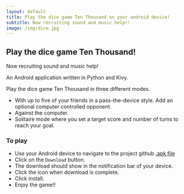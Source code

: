 ```yaml
---
layout: default
title: Play the dice game Ten Thousand on your android device!
subtitle: Now recruiting sound and music help!!
image: /img/dice.jpg
---
```


## Play the dice game Ten Thousand!

Now recruiting sound and music help!

An Android application written in Python and Kivy.

Play the dice game Ten Thousand in three different modes.
- With up to five of your friends in a pass-the-device style. Add an optional computer controlled opponent.
- Against the computer.
- Solitaire mode where you set a target score and number of turns to reach your goal.

### To play
- Use your Android device to navigate to the project github [.apk file](https://github.com/llpk79/ten-thousand-app/blob/master/bin/tenthousand-0.1-debug.apk)
- Click on the `Download` button.
- The download should show in the notification bar of your device.
- Click the icon when download is complete.
- Click install.
- Enjoy the game!!